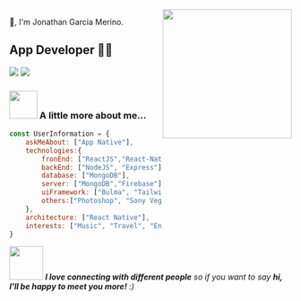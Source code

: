 <img align='right' src="https://media.giphy.com/media/M9gbBd9nbDrOTu1Mqx/giphy.gif" width="230">

🙏, I'm Jonathan Garcia Merino.  
## App Developer 👨‍💻

[![](https://img.shields.io/badge/Facebook-Jonathan-blue)](https://www.facebook.com/Jonagarme20)
[![](https://img.shields.io/badge/Gmail-garciajonathan268@gmail.com-red)](mailto:garciajonathan268@gmail.com)


### <img src="https://media.giphy.com/media/VgCDAzcKvsR6OM0uWg/giphy.gif" width="50"> A little more about me...  


```javascript
const UserInformation = {
    askMeAbout: ["App Native"],
    technologies:{
        fronEnd: ["ReactJS","React-Native","HTML","CSS", "JavaScript"],
        backEnd: ["NodeJS", "Express"],
        database: ["MongoDB"],
        server: ["MongoDB","Firebase"],
        uiFramework: ["Bulma", "TailwindCSS", "Bootstrap"],
        others:["Photoshop", "Sony Vegas"]
    },
    architecture: ["React Native"],
    interests: ["Music", "Travel", "English", "Spanish"]
}
```

<img src="https://media.giphy.com/media/LnQjpWaON8nhr21vNW/giphy.gif" width="60"> <em><b>I love connecting with different people</b> so if you want to say <b>hi, I'll be happy to meet you more!</b> :)</em>
